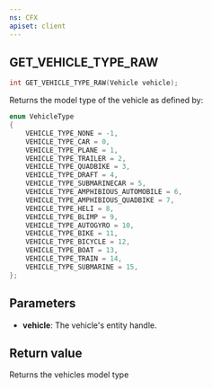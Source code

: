 ```yaml
---
ns: CFX
apiset: client
---
```

## GET_VEHICLE_TYPE_RAW

```c
int GET_VEHICLE_TYPE_RAW(Vehicle vehicle);
```

Returns the model type of the vehicle as defined by:

```cpp
enum VehicleType
{
	VEHICLE_TYPE_NONE = -1,
	VEHICLE_TYPE_CAR = 0,
	VEHICLE_TYPE_PLANE = 1,
	VEHICLE_TYPE_TRAILER = 2,
	VEHICLE_TYPE_QUADBIKE = 3,
	VEHICLE_TYPE_DRAFT = 4,
	VEHICLE_TYPE_SUBMARINECAR = 5,
	VEHICLE_TYPE_AMPHIBIOUS_AUTOMOBILE = 6,
	VEHICLE_TYPE_AMPHIBIOUS_QUADBIKE = 7,
	VEHICLE_TYPE_HELI = 8,
	VEHICLE_TYPE_BLIMP = 9,
	VEHICLE_TYPE_AUTOGYRO = 10,
	VEHICLE_TYPE_BIKE = 11,
	VEHICLE_TYPE_BICYCLE = 12,
	VEHICLE_TYPE_BOAT = 13,
	VEHICLE_TYPE_TRAIN = 14,
	VEHICLE_TYPE_SUBMARINE = 15,
};
```

## Parameters
* **vehicle**: The vehicle's entity handle.

## Return value
Returns the vehicles model type
